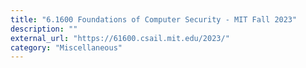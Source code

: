 ```yaml
---
title: "6.1600 Foundations of Computer Security - MIT Fall 2023"
description: ""
external_url: "https://61600.csail.mit.edu/2023/"
category: "Miscellaneous"
---
```

